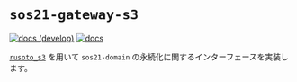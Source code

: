 # `sos21-gateway-s3`

[![docs (develop)](https://img.shields.io/badge/docs-develop-blue)](https://sohosai.github.io/sos21-backend/develop/sos21_gateway_s3/)
[![docs](https://img.shields.io/github/v/release/sohosai/sos21-backend?label=docs&color=blue)](https://sohosai.github.io/sos21-backend/sos21_gateway_s3/)

[`rusoto_s3`](https://docs.rs/rusoto_s3/) を用いて `sos21-domain` の永続化に関するインターフェースを実装します。

